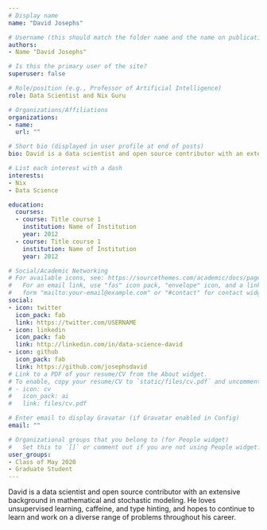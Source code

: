 ```yaml
---
# Display name
name: "David Josephs"

# Username (this should match the folder name and the name on publications)
authors:
- Name "David Josephs"

# Is this the primary user of the site?
superuser: false

# Role/position (e.g., Professor of Artificial Intelligence)
role: Data Scientist and Nix Guru

# Organizations/Affiliations
organizations:
- name: 
  url: ""

# Short bio (displayed in user profile at end of posts)
bio: David is a data scientist and open source contributor with an extensive background in mathematical and stochastic modeling. He loves unsupervised learning, caffeine, and type hinting, and hopes to continue to learn and work on a diverse range of problems throughout his career.

# List each interest with a dash
interests:
- Nix
- Data Science

education:
  courses:
  - course: Title course 1
    institution: Name of Institution
    year: 2012
  - course: Title course 1
    institution: Name of Institution
    year: 2012

# Social/Academic Networking
# For available icons, see: https://sourcethemes.com/academic/docs/page-builder/#icons
#   For an email link, use "fas" icon pack, "envelope" icon, and a link in the
#   form "mailto:your-email@example.com" or "#contact" for contact widget.
social:
- icon: twitter
  icon_pack: fab
  link: https://twitter.com/USERNAME
- icon: linkedin
  icon_pack: fab
  link: http://linkedin.com/in/data-science-david
- icon: github
  icon_pack: fab
  link: https://github.com/josephsdavid
# Link to a PDF of your resume/CV from the About widget.
# To enable, copy your resume/CV to `static/files/cv.pdf` and uncomment the lines below.
# - icon: cv
#   icon_pack: ai
#   link: files/cv.pdf

# Enter email to display Gravatar (if Gravatar enabled in Config)
email: ""

# Organizational groups that you belong to (for People widget)
#   Set this to `[]` or comment out if you are not using People widget.
user_groups:
- Class of May 2020
- Graduate Student
---
```


David is a data scientist and open source contributor with an extensive background in mathematical and stochastic modeling. He loves unsupervised learning, caffeine, and type hinting, and hopes to continue to learn and work on a diverse range of problems throughout his career.